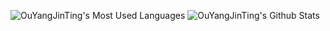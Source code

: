 ![OuYangJinTing's Most Used Languages](https://github-readme-stats.vercel.app/api/top-langs?username=OuYangJinTing&hide_border=true&hide_title=true)
![OuYangJinTing's Github Stats](https://github-readme-stats.vercel.app/api?username=OuYangJinTing&show_icons=true&count_private=true&hide_border=true&hide_title=true)

<!-- ### Hi there 👋 -->

<!--
**OuYangJinTing/OuYangJinTing** is a ✨ _special_ ✨ repository because its `README.md` (this file) appears on your GitHub profile.

Here are some ideas to get you started:

- 🔭 I’m currently working on ...
- 🌱 I’m currently learning ...
- 👯 I’m looking to collaborate on ...
- 🤔 I’m looking for help with ...
- 💬 Ask me about ...
- 📫 How to reach me: ...
- 😄 Pronouns: ...
- ⚡ Fun fact: ...
-->
